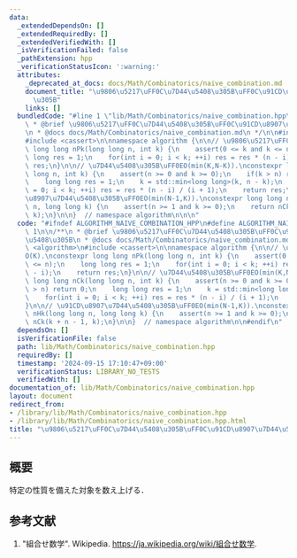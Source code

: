 ```yaml
---
data:
  _extendedDependsOn: []
  _extendedRequiredBy: []
  _extendedVerifiedWith: []
  _isVerificationFailed: false
  _pathExtension: hpp
  _verificationStatusIcon: ':warning:'
  attributes:
    _deprecated_at_docs: docs/Math/Combinatorics/naive_combination.md
    document_title: "\u9806\u5217\uFF0C\u7D44\u5408\u305B\uFF0C\u91CD\u8907\u7D44\u5408\
      \u305B"
    links: []
  bundledCode: "#line 1 \"lib/Math/Combinatorics/naive_combination.hpp\"\n\n\n\n/**\n\
    \ * @brief \u9806\u5217\uFF0C\u7D44\u5408\u305B\uFF0C\u91CD\u8907\u7D44\u5408\u305B\
    \n * @docs docs/Math/Combinatorics/naive_combination.md\n */\n\n#include <algorithm>\n\
    #include <cassert>\n\nnamespace algorithm {\n\n// \u9806\u5217\uFF0EO(K).\nconstexpr\
    \ long long nPk(long long n, int k) {\n    assert(0 <= k and k <= n);\n    long\
    \ long res = 1;\n    for(int i = 0; i < k; ++i) res = res * (n - i);\n    return\
    \ res;\n}\n\n// \u7D44\u5408\u305B\uFF0EO(min(K,N-K)).\nconstexpr long long nCk(long\
    \ long n, int k) {\n    assert(n >= 0 and k >= 0);\n    if(k > n) return 0;\n\
    \    long long res = 1;\n    k = std::min<long long>(k, n - k);\n    for(int i\
    \ = 0; i < k; ++i) res = res * (n - i) / (i + 1);\n    return res;\n}\n\n// \u91CD\
    \u8907\u7D44\u5408\u305B\uFF0EO(min(N-1,K)).\nconstexpr long long nHk(long long\
    \ n, long long k) {\n    assert(n >= 1 and k >= 0);\n    return nCk(k + n - 1,\
    \ k);\n}\n\n}  // namespace algorithm\n\n\n"
  code: "#ifndef ALGORITHM_NAIVE_COMBINATION_HPP\n#define ALGORITHM_NAIVE_COMBINATION_HPP\
    \ 1\n\n/**\n * @brief \u9806\u5217\uFF0C\u7D44\u5408\u305B\uFF0C\u91CD\u8907\u7D44\
    \u5408\u305B\n * @docs docs/Math/Combinatorics/naive_combination.md\n */\n\n#include\
    \ <algorithm>\n#include <cassert>\n\nnamespace algorithm {\n\n// \u9806\u5217\uFF0E\
    O(K).\nconstexpr long long nPk(long long n, int k) {\n    assert(0 <= k and k\
    \ <= n);\n    long long res = 1;\n    for(int i = 0; i < k; ++i) res = res * (n\
    \ - i);\n    return res;\n}\n\n// \u7D44\u5408\u305B\uFF0EO(min(K,N-K)).\nconstexpr\
    \ long long nCk(long long n, int k) {\n    assert(n >= 0 and k >= 0);\n    if(k\
    \ > n) return 0;\n    long long res = 1;\n    k = std::min<long long>(k, n - k);\n\
    \    for(int i = 0; i < k; ++i) res = res * (n - i) / (i + 1);\n    return res;\n\
    }\n\n// \u91CD\u8907\u7D44\u5408\u305B\uFF0EO(min(N-1,K)).\nconstexpr long long\
    \ nHk(long long n, long long k) {\n    assert(n >= 1 and k >= 0);\n    return\
    \ nCk(k + n - 1, k);\n}\n\n}  // namespace algorithm\n\n#endif\n"
  dependsOn: []
  isVerificationFile: false
  path: lib/Math/Combinatorics/naive_combination.hpp
  requiredBy: []
  timestamp: '2024-09-15 17:10:47+09:00'
  verificationStatus: LIBRARY_NO_TESTS
  verifiedWith: []
documentation_of: lib/Math/Combinatorics/naive_combination.hpp
layout: document
redirect_from:
- /library/lib/Math/Combinatorics/naive_combination.hpp
- /library/lib/Math/Combinatorics/naive_combination.hpp.html
title: "\u9806\u5217\uFF0C\u7D44\u5408\u305B\uFF0C\u91CD\u8907\u7D44\u5408\u305B"
---
```

## 概要

特定の性質を備えた対象を数え上げる．


## 参考文献

1. "組合せ数学". Wikipedia. <https://ja.wikipedia.org/wiki/組合せ数学>.
